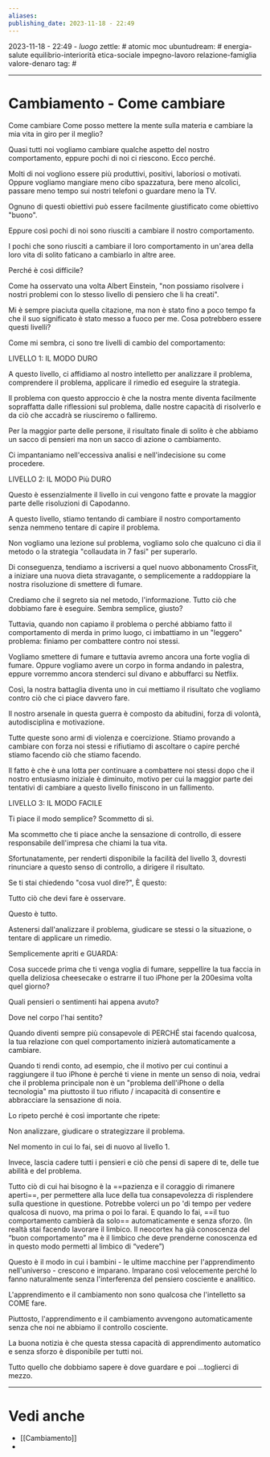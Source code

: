 ```yaml
---
aliases: 
publishing_date: 2023-11-18 - 22:49
---
```

2023-11-18 - 22:49 - *luogo*
zettle: # atomic moc
ubuntudream: # energia-salute equilibrio-interiorità etica-sociale impegno-lavoro relazione-famiglia valore-denaro 
tag: #

---
# Cambiamento - Come cambiare
Come cambiare
Come posso mettere la mente sulla materia e cambiare la mia vita in giro per il meglio?

Quasi tutti noi vogliamo cambiare qualche aspetto del nostro comportamento, eppure pochi di noi ci riescono. Ecco perché.

Molti di noi vogliono essere più produttivi, positivi, laboriosi o motivati. Oppure vogliamo mangiare meno cibo spazzatura, bere meno alcolici, passare meno tempo sui nostri telefoni o guardare meno la TV.

Ognuno di questi obiettivi può essere facilmente giustificato come obiettivo "buono".

Eppure così pochi di noi sono riusciti a cambiare il nostro comportamento.

I pochi che sono riusciti a cambiare il loro comportamento in un'area della loro vita di solito faticano a cambiarlo in altre aree.

Perché è così difficile?

Come ha osservato una volta Albert Einstein, "non possiamo risolvere i nostri problemi con lo stesso livello di pensiero che li ha creati".

Mi è sempre piaciuta quella citazione, ma non è stato fino a poco tempo fa che il suo significato è stato messo a fuoco per me. Cosa potrebbero essere questi livelli?

Come mi sembra, ci sono tre livelli di cambio del comportamento:

LIVELLO 1: IL MODO DURO

A questo livello, ci affidiamo al nostro intelletto per analizzare il problema, comprendere il problema, applicare il rimedio ed eseguire la strategia.

Il problema con questo approccio è che la nostra mente diventa facilmente sopraffatta dalle riflessioni sul problema, dalle nostre capacità di risolverlo e da ciò che accadrà se riusciremo o falliremo.

Per la maggior parte delle persone, il risultato finale di solito è che abbiamo un sacco di pensieri ma non un sacco di azione o cambiamento.

Ci impantaniamo nell'eccessiva analisi e nell'indecisione su come procedere.

LIVELLO 2: IL MODO Più DURO

Questo è essenzialmente il livello in cui vengono fatte e provate la maggior parte delle risoluzioni di Capodanno.

A questo livello, stiamo tentando di cambiare il nostro comportamento senza nemmeno tentare di capire il problema.

Non vogliamo una lezione sul problema, vogliamo solo che qualcuno ci dia il metodo o la strategia "collaudata in 7 fasi" per superarlo.

Di conseguenza, tendiamo a iscriversi a quel nuovo abbonamento CrossFit, a iniziare una nuova dieta stravagante, o semplicemente a raddoppiare la nostra risoluzione di smettere di fumare.

Crediamo che il segreto sia nel metodo, l'informazione. Tutto ciò che dobbiamo fare è eseguire. Sembra semplice, giusto?

Tuttavia, quando non capiamo il problema o perché abbiamo fatto il comportamento di merda in primo luogo, ci imbattiamo in un "leggero" problema: finiamo per combattere contro noi stessi.

Vogliamo smettere di fumare e tuttavia avremo ancora una forte voglia di fumare. Oppure vogliamo avere un corpo in forma andando in palestra, eppure vorremmo ancora stenderci sul divano e abbuffarci su Netflix.

Così, la nostra battaglia diventa uno in cui mettiamo il risultato che vogliamo contro ciò che ci piace davvero fare.

Il nostro arsenale in questa guerra è composto da abitudini, forza di volontà, autodisciplina e motivazione.

Tutte queste sono armi di violenza e coercizione. Stiamo provando a cambiare con forza noi stessi e rifiutiamo di ascoltare o capire perché stiamo facendo ciò che stiamo facendo.

Il fatto è che è una lotta per continuare a combattere noi stessi dopo che il nostro entusiasmo iniziale è diminuito, motivo per cui la maggior parte dei tentativi di cambiare a questo livello finiscono in un fallimento.


LIVELLO 3: IL MODO FACILE

Ti piace il modo semplice? Scommetto di sì.

Ma scommetto che ti piace anche la sensazione di controllo, di essere responsabile dell'impresa che chiami la tua vita.

Sfortunatamente, per renderti disponibile la facilità del livello 3, dovresti rinunciare a questo senso di controllo, a dirigere il risultato.

Se ti stai chiedendo "cosa vuol dire?", È questo:

Tutto ciò che devi fare è osservare.

Questo è tutto.

Astenersi dall'analizzare il problema, giudicare se stessi o la situazione, o tentare di applicare un rimedio.

Semplicemente apriti e GUARDA:

Cosa succede prima che ti venga voglia di fumare, seppellire la tua faccia in quella deliziosa cheesecake o estrarre il tuo iPhone per la 200esima volta quel giorno?

Quali pensieri o sentimenti hai appena avuto?

Dove nel corpo l'hai sentito?

Quando diventi sempre più consapevole di PERCHÉ stai facendo qualcosa, la tua relazione con quel comportamento inizierà automaticamente a cambiare.

Quando ti rendi conto, ad esempio, che il motivo per cui continui a raggiungere il tuo iPhone è perché ti viene in mente un senso di noia, vedrai che il problema principale non è un "problema dell'iPhone o della tecnologia" ma piuttosto il tuo rifiuto / incapacità di consentire e abbracciare la sensazione di noia.

Lo ripeto perché è così importante che ripete:

Non analizzare, giudicare o strategizzare il problema.

Nel momento in cui lo fai, sei di nuovo al livello 1.

Invece, lascia cadere tutti i pensieri e ciò che pensi di sapere di te, delle tue abilità e del problema.

Tutto ciò di cui hai bisogno è la ==pazienza e il coraggio di rimanere aperti==, per permettere alla luce della tua consapevolezza di risplendere sulla questione in questione.
Potrebbe volerci un po 'di tempo per vedere qualcosa di nuovo, ma prima o poi lo farai.
E quando lo fai, ==il tuo comportamento cambierà da solo== automaticamente e senza sforzo.
(In realtà stai facendo lavorare il limbico. Il neocortex ha già conoscenza del “buon comportamento” ma è il limbico che deve prenderne conoscenza ed in questo modo permetti al limbico di “vedere”)

Questo è il modo in cui i bambini - le ultime macchine per l'apprendimento nell'universo - crescono e imparano. Imparano così velocemente perché lo fanno naturalmente senza l'interferenza del pensiero cosciente e analitico.

L'apprendimento e il cambiamento non sono qualcosa che l'intelletto sa COME fare.

Piuttosto, l'apprendimento e il cambiamento avvengono automaticamente senza che noi ne abbiamo il controllo cosciente.

La buona notizia è che questa stessa capacità di apprendimento automatico e senza sforzo è disponibile per tutti noi.

Tutto quello che dobbiamo sapere è dove guardare e poi ...toglierci di mezzo.



---
# Vedi anche
- [[Cambiamento]]
- 